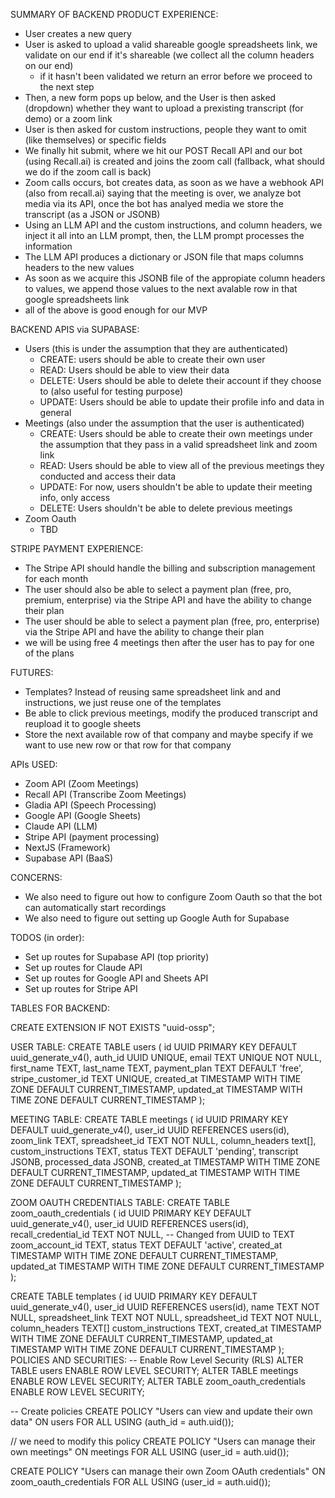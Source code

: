 SUMMARY OF BACKEND PRODUCT EXPERIENCE:
- User creates a new query
- User is asked to upload a valid shareable google spreadsheets link, we validate on our end if it's shareable (we collect all the column headers on our end)
  - if it hasn't been validated we return an error before we proceed to the next step
- Then, a new form pops up below, and the User is then asked (dropdown) whether they want to upload a prexisting transcript (for demo) or a zoom link
- User is then asked for custom instructions, people they want to omit (like themselves) or specific fields
- We finally hit submit, where we hit our POST Recall API and our bot (using Recall.ai) is created and joins the zoom call (fallback, what should we do if the zoom call is back)
- Zoom calls occurs, bot creates data, as soon as we have a webhook API (also from recall.ai) saying that the meeting is over, we analyze bot media via its API, once the bot has analyed media we store the transcript (as a JSON or JSONB)
- Using an LLM API and the custom instructions, and column headers, we inject it all into an LLM prompt, then, the LLM prompt processes the information
- The LLM API produces a dictionary or JSON file that maps columns headers to the new values
- As soon as we acquire this JSONB file of the appropiate column headers to values, we append those values to the next avalable row in that google spreadsheets link
- all of the above is good enough for our MVP

BACKEND APIS via SUPABASE:
- Users (this is under the assumption that they are authenticated)
  - CREATE: users should be able to create their own user
  - READ: Users should be able to view their data
  - DELETE: Users should be able to delete their account if they choose to (also useful for testing purpose)
  - UPDATE: Users should be able to update their profile info and data in general
- Meetings (also under the assumption that the user is authenticated)
  - CREATE: Users should be able to create their own meetings under the assumption that they pass in a valid spreadsheet link and zoom link
  - READ: Users should be able to view all of the previous meetings they conducted and access their data
  - UPDATE: For now, users shouldn't be able to update their meeting info, only access
  - DELETE: Users shouldn't be able to delete previous meetings
- Zoom Oauth
  - TBD



STRIPE PAYMENT EXPERIENCE:
- The Stripe API should handle the billing and subscription management for each month
- The user should also be able to select a payment plan (free, pro, premium, enterprise) via the Stripe API and have the ability to change their plan
- The user should be able to select a payment plan (free, pro, enterprise) via the Stripe API and have the ability to change their plan
- we will be using free 4 meetings then after the user has to pay for one of the plans

FUTURES:
- Templates? Instead of reusing same spreadsheet link and and instructions, we just reuse one of the templates
-  Be able to click previous meetings, modify the produced transcript and reupload it to google sheets
- Store the next available row of that company and maybe specify if we want to use new row or that row for that company


APIs USED:
- Zoom API (Zoom Meetings)
- Recall API (Transcribe Zoom Meetings)
- Gladia API (Speech Processing)
- Google API (Google Sheets)
- Claude API (LLM)
- Stripe API (payment processing)
- NextJS (Framework)
- Supabase API (BaaS)



CONCERNS:
- We also need to figure out how to configure Zoom Oauth so that the bot can automatically start recordings
- We also need to figure out setting up Google Auth for Supabase


TODOS (in order):
- Set up routes for Supabase API (top priority)
- Set up routes for Claude API
- Set up routes for Google API and Sheets API
- Set up routes for Stripe API

TABLES FOR BACKEND:

CREATE EXTENSION IF NOT EXISTS "uuid-ossp";

USER TABLE:
CREATE TABLE users (
  id UUID PRIMARY KEY DEFAULT uuid_generate_v4(),
  auth_id UUID UNIQUE,
  email TEXT UNIQUE NOT NULL,
  first_name TEXT,
  last_name TEXT,
  payment_plan TEXT DEFAULT 'free',
  stripe_customer_id TEXT UNIQUE,
  created_at TIMESTAMP WITH TIME ZONE DEFAULT CURRENT_TIMESTAMP,
  updated_at TIMESTAMP WITH TIME ZONE DEFAULT CURRENT_TIMESTAMP
);

MEETING TABLE:
CREATE TABLE meetings (
  id UUID PRIMARY KEY DEFAULT uuid_generate_v4(),
  user_id UUID REFERENCES users(id),
  zoom_link TEXT,
  spreadsheet_id TEXT NOT NULL,
  column_headers text[],
  custom_instructions TEXT,
  status TEXT DEFAULT 'pending',
  transcript JSONB,
  processed_data JSONB,
  created_at TIMESTAMP WITH TIME ZONE DEFAULT CURRENT_TIMESTAMP,
  updated_at TIMESTAMP WITH TIME ZONE DEFAULT CURRENT_TIMESTAMP
);

ZOOM OAUTH CREDENTIALS TABLE:
    CREATE TABLE zoom_oauth_credentials (
    id UUID PRIMARY KEY DEFAULT uuid_generate_v4(),
    user_id UUID REFERENCES users(id),
    recall_credential_id TEXT NOT NULL, -- Changed from UUID to TEXT
    zoom_account_id TEXT,
    status TEXT DEFAULT 'active',
    created_at TIMESTAMP WITH TIME ZONE DEFAULT CURRENT_TIMESTAMP,
    updated_at TIMESTAMP WITH TIME ZONE DEFAULT CURRENT_TIMESTAMP
    );

CREATE TABLE templates (
    id UUID PRIMARY KEY DEFAULT uuid_generate_v4(),
    user_id UUID REFERENCES users(id),
    name TEXT NOT NULL,
    spreadsheet_link TEXT NOT NULL,
    spreadsheet_id TEXT NOT NULL,
    column_headers TEXT[]
    custom_instructions TEXT,
    created_at TIMESTAMP WITH TIME ZONE DEFAULT CURRENT_TIMESTAMP,
    updated_at TIMESTAMP WITH TIME ZONE DEFAULT CURRENT_TIMESTAMP
);
POLICIES AND SECURITIES:
-- Enable Row Level Security (RLS)
ALTER TABLE users ENABLE ROW LEVEL SECURITY;
ALTER TABLE meetings ENABLE ROW LEVEL SECURITY;
ALTER TABLE zoom_oauth_credentials ENABLE ROW LEVEL SECURITY;

-- Create policies
CREATE POLICY "Users can view and update their own data" ON users
  FOR ALL USING (auth_id = auth.uid());

// we need to modify this policy
CREATE POLICY "Users can manage their own meetings" ON meetings
  FOR ALL USING (user_id = auth.uid());

CREATE POLICY "Users can manage their own Zoom OAuth credentials" ON zoom_oauth_credentials
  FOR ALL USING (user_id = auth.uid());